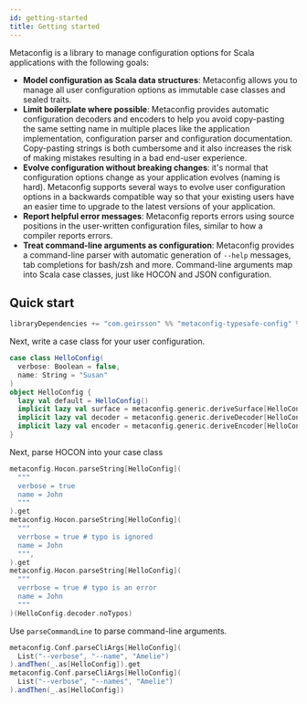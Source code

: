 ```yaml
---
id: getting-started
title: Getting started
---
```


Metaconfig is a library to manage configuration options for Scala applications
with the following goals:

- **Model configuration as Scala data structures**: Metaconfig allows you to
  manage all user configuration options as immutable case classes and sealed
  traits.
- **Limit boilerplate where possible**: Metaconfig provides automatic
  configuration decoders and encoders to help you avoid copy-pasting the same
  setting name in multiple places like the application implementation,
  configuration parser and configuration documentation. Copy-pasting strings is
  both cumbersome and it also increases the risk of making mistakes resulting in
  a bad end-user experience.
- **Evolve configuration without breaking changes**: it's normal that
  configuration options change as your application evolves (naming is hard).
  Metaconfig supports several ways to evolve user configuration options in a
  backwards compatible way so that your existing users have an easier time to
  upgrade to the latest versions of your application.
- **Report helpful error messages**: Metaconfig reports errors using source
  positions in the user-written configuration files, similar to how a compiler
  reports errors.
- **Treat command-line arguments as configuration**: Metaconfig provides a
  command-line parser with automatic generation of `--help` messages, tab
  completions for bash/zsh and more. Command-line arguments map into Scala case
  classes, just like HOCON and JSON configuration.

## Quick start

```scala
libraryDependencies += "com.geirsson" %% "metaconfig-typesafe-config" % "@VERSION@"
```

Next, write a case class for your user configuration.

```scala mdoc
case class HelloConfig(
  verbose: Boolean = false,
  name: String = "Susan"
)
object HelloConfig {
  lazy val default = HelloConfig()
  implicit lazy val surface = metaconfig.generic.deriveSurface[HelloConfig]
  implicit lazy val decoder = metaconfig.generic.deriveDecoder[HelloConfig](default)
  implicit lazy val encoder = metaconfig.generic.deriveEncoder[HelloConfig]
}
```

Next, parse HOCON into your case class

```scala mdoc
metaconfig.Hocon.parseString[HelloConfig](
  """
  verbose = true
  name = John
  """
).get
metaconfig.Hocon.parseString[HelloConfig](
  """
  verrbose = true # typo is ignored
  name = John
  """,
).get
metaconfig.Hocon.parseString[HelloConfig](
  """
  verrbose = true # typo is an error
  name = John
  """
)(HelloConfig.decoder.noTypos)
```

Use `parseCommandLine` to parse command-line arguments.

```scala mdoc
metaconfig.Conf.parseCliArgs[HelloConfig](
  List("--verbose", "--name", "Amelie")
).andThen(_.as[HelloConfig]).get
metaconfig.Conf.parseCliArgs[HelloConfig](
  List("--verbose", "--names", "Amelie")
).andThen(_.as[HelloConfig])
```
